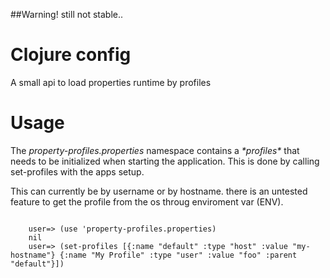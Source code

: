 ##Warning! still not stable..

# Clojure config

A small api to load properties runtime by profiles

# Usage

The *property-profiles.properties* namespace contains a *\*profiles\** that needs to be initialized when starting the application.
This is done by calling set-profiles with the apps setup.

This can currently be by username or by hostname. there is an untested feature to get the profile from the os throug enviroment var (ENV).

<code>
	user=> (use 'property-profiles.properties)
	nil
	user=> (set-profiles [{:name "default" :type "host" :value "my-hostname"} {:name "My Profile" :type "user" :value "foo" :parent "default"}])

</code>



	
